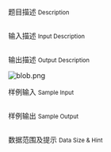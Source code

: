 <div class="panel panel-default">
<div class="area-title">
<span>
题目描述
<small>Description</small>
</span></div>
<div class="panel-body">

<p><img src="/source/codevs/codevs-3948/img/aHR0cDovL3d3dy5qb3lvaS5jbi9wcm9ibGVtL2NvZGV2cy0zOTQ4L2h0dHA6Ly9jb2RldnMuY24vbWVkaWEvYmxvYl8yMDE1MDcyNjE0NDAwNF84MDEucG5n.png" title=""></p>

</div>
</div>

<div class="panel panel-default">
<div class="area-title">
<span>
输入描述
<small>Input Description</small>
</span></div>
<div class="panel-body">
<p><img src="/source/codevs/codevs-3948/img/aHR0cDovL3d3dy5qb3lvaS5jbi9wcm9ibGVtL2NvZGV2cy0zOTQ4L2h0dHA6Ly9jb2RldnMuY24vbWVkaWEvYmxvYl8yMDE1MDcyNjE0NDA0Ml80MjAucG5n.png" title=""></p>

</div>
</div>
<div  class="panel panel-default">
<div class="area-title">
<span>
输出描述
<small>Output Description</small>
</span></div>
<div class="panel-body">

<p><img src="/source/codevs/codevs-3948/img/aHR0cDovL3d3dy5qb3lvaS5jbi9wcm9ibGVtL2NvZGV2cy0zOTQ4L2h0dHA6Ly9jb2RldnMuY24vbWVkaWEvYmxvYl8yMDE1MDcyNjE0NDAzOF8zMjMucG5n.png" title="" alt="blob.png"/></p>

</div>
</div>


<div class="panel panel-default">
<div class="area-title">
<span>
样例输入
<small>Sample Input</small>
</span></div>
<div class="panel-body">
<p><img src="/source/codevs/codevs-3948/img/aHR0cDovL3d3dy5qb3lvaS5jbi9wcm9ibGVtL2NvZGV2cy0zOTQ4L2h0dHA6Ly9jb2RldnMuY24vbWVkaWEvYmxvYl8yMDE1MDcyNjE0NDA1NV80NjgucG5n.png" title=""></p>

</div>
</div>

<div class="panel panel-default">
<div class="area-title">
<span>
样例输出
<small>Sample Output</small>
</span></div>
<div class="panel-body">
<p><img src="/source/codevs/codevs-3948/img/aHR0cDovL3d3dy5qb3lvaS5jbi9wcm9ibGVtL2NvZGV2cy0zOTQ4L2h0dHA6Ly9jb2RldnMuY24vbWVkaWEvYmxvYl8yMDE1MDcyNjE0NDEwNV80MzUucG5n.png" title=""></p>

</div>
</div>

<div class="panel panel-default">
<div class="area-title">
<span>
数据范围及提示
<small>Data Size & Hint</small>
</span></div>
<div class="panel-body">
<p><img src="/source/codevs/codevs-3948/img/aHR0cDovL3d3dy5qb3lvaS5jbi9wcm9ibGVtL2NvZGV2cy0zOTQ4L2h0dHA6Ly9jb2RldnMuY24vbWVkaWEvYmxvYl8yMDE1MDcyNjE0NDExOV82NjYucG5n.png" title=""></p>
</div>
</div>